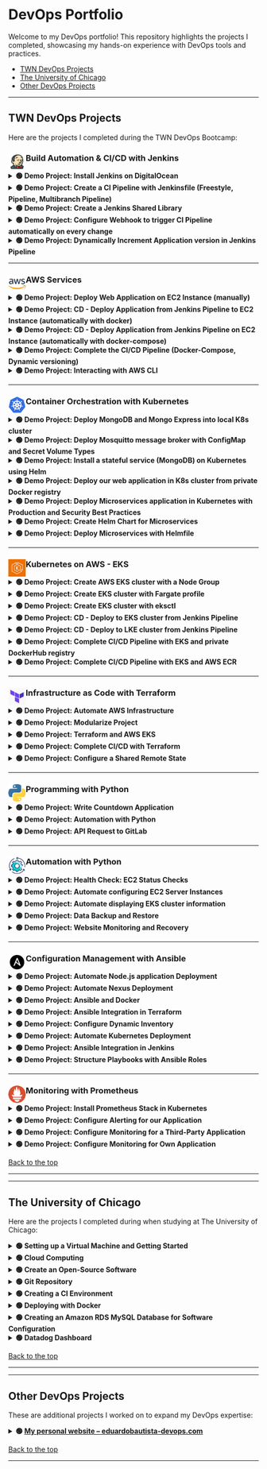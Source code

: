# DevOps Portfolio

Welcome to my DevOps portfolio! This repository highlights the projects I completed, showcasing my hands-on experience with DevOps tools and practices.

- [TWN DevOps Projects](#twn-devops-projects)  
- [The University of Chicago](#the-university-of-chicago)  
- [Other DevOps Projects](#other-devops-projects)

---

## TWN DevOps Projects

Here are the projects I completed during the TWN DevOps Bootcamp:

### Build Automation & CI/CD with Jenkins <img src="./assets/twn-devops-projects/01-jenkins/jenkins-icon.png" alt="Project Tools" width="35" align="left" />


<details>
  <summary><strong> 🟢 Demo Project: Install Jenkins on DigitalOcean</strong></summary><br>

**Technologies Used**:
Jenkins, Docker, DigitalOcean, Linux <img src="./assets/twn-devops-projects/01-jenkins/project-tools-icons1.png" alt="Project Tools" width="200" align="right" />

**Project Description:**
- Create an Ubuntu server on DigitalOcean.
- Set up and run Jenkins as a Docker container.
- Initialize Jenkins and configure it for CI/CD.
For detailed **steps and processes** followed during the project, please refer to the attached [PDF](./assets/twn-devops-projects/01-jenkins/Demo_Project_Install_Jenkins_on_DigitalOcean.pdf) document.

---
</details>

<details>
  <summary><strong> 🟢 Demo Project: Create a CI Pipeline with Jenkinsfile (Freestyle, Pipeline, Multibranch Pipeline) </strong></summary><br>

**Technologies Used:**
Jenkins, Docker, Linux, Git, Java, Maven <img src="./assets/twn-devops-projects/01-jenkins/project-tools-icons2.png" alt="Project Tools" width="300" align="right" />

**Project Description:**
CI Pipeline for a Java Maven application to build and push to the repository:
- Install Build Tools (Maven, Node) in Jenkins
- Make Docker available on Jenkins server
- Create Jenkins credentials for a Git repository
- Create different Jenkins job types (Freestyle, Pipeline (with Jenkinsfile), Multibranch pipeline (with Jenkinsfile)) for the Java Maven project to:
  - Connect to the application’s Git repository
  - Build Jar
  - Build Docker Image
  - Push to a private DockerHub repository

Below is a visual representation of the pipeline:

![Pipeline](./assets/twn-devops-projects/01-jenkins/Pipeline_diagram.png)

For setup guidance, please refer to the attached [Setup Guide PDF](./assets/twn-devops-projects/01-jenkins/Setup_Guide_Demo_Project_Create_a_CI_Pipeline_with_Jenkinsfile.pdf).  

For detailed **steps and processes** followed during the project, please refer to the attached [PDF](./assets/twn-devops-projects/01-jenkins/Demo_Project_Create_a_CI_Pipeline_with_Jenkinsfile.pdf) document.

If you would like to explore the code for this project, please visit this [GitLab repository](https://gitlab.com/twn-devops-projects/jenkins/java-maven-app/-/tree/main?ref_type=heads).

---
</details>

<details>
  <summary><strong>🟢 Demo Project: Create a Jenkins Shared Library</strong></summary><br>

**Technologies Used**:  
Jenkins, Groovy, Docker, Git, Java, Maven <img src="./assets/twn-devops-projects/01-jenkins/project-tools-icons3.png" alt="Project Tools" width="300" align="right" />

**Project Description:**
- Create a separate Git repository for the Jenkins Shared Library project
- Create functions in the JSL to use in the Jenkins pipeline
- Integrate and use the JSL in Jenkins Pipeline (globally and for a specific project in Jenkinsfile)

For detailed **steps and processes** followed during the project, please refer to the attached [PDF](./assets/twn-devops-projects/01-jenkins/Demo_Project_Create_a_Jenkins_Shared_Library.pdf) document.

If you would like to explore the code for this project, please visit this [GitLab repository](https://gitlab.com/twn-devops-projects/jenkins/jenkins-shared-library).

---
</details>

<details>
  <summary><strong>🟢 Demo Project: Configure Webhook to trigger CI Pipeline automatically on every change</strong></summary><br>

**Technologies Used**:  
Jenkins, Docker, GitLab, Git, Java, Maven <img src="./assets/twn-devops-projects/01-jenkins/project-tools-icons4.png" alt="Project Tools" width="300" align="right" />

**Project Description:**
- Install GitLab Plugin in Jenkins
- Configure GitLab access token and connection to Jenkins in GitLab project settings
- Configure Jenkins to trigger the CI pipeline whenever a change is pushed to GitLab

For detailed **steps and processes** followed during the project, please refer to the attached [PDF](./assets/twn-devops-projects/01-jenkins/Demo_Project_Configure_Webhook_to_trigger_CI_Pipeline_automatically_on_every_change.pdf) document.

Note: There is no **GitLab repository** for this project since it focuses on setting up the Webhook.

---
</details>

<details>
  <summary><strong>🟢 Demo Project: Dynamically Increment Application version in Jenkins Pipeline</strong></summary><br>

**Technologies Used**:  
Jenkins, Docker, GitLab, Git, Java, Maven <img src="./assets/twn-devops-projects/01-jenkins/project-tools-icons4.png" alt="Project Tools" width="300" align="right" />

**Project Description:**
- Configure CI step: Increment patch version
- Configure CI step: Build Java application and clean old artifacts
- Configure CI step: Build image with dynamic Docker Image Tag
- Configure CI step: Push image to private DockerHub repository
- Configure CI step: Commit version update of Jenkins back to Git repository
- Configure Jenkins pipeline to avoid commit loop by not triggering on version bump commits

For detailed **steps and processes** followed during the project, please refer to the attached [PDF](./assets/twn-devops-projects/01-jenkins/Demo_Project_Dynamically_Increment_Application_version_in_Jenkins_Pipeline.pdf) document.

If you would like to explore the code for this project, please visit this [GitLab repository](https://gitlab.com/twn-devops-projects/jenkins/java-maven-app/-/tree/jenkins-jobs?ref_type=heads).

---
</details>

<!----------------------------------------------------------------------------------------------------------------------------->

---
### AWS Services <img src="./assets/twn-devops-projects/02-aws/aws-icon.png" alt="Project Tools" width="35" align="left" />

<details>
  <summary><strong>🟢 Demo Project: Deploy Web Application on EC2 Instance (manually)</strong></summary><br>

**Technologies Used**:  
AWS, Docker, Linux <img src="./assets/twn-devops-projects/02-aws/project-tools-icons1.png" alt="Project Tools" width="200" align="right" />

**Project Description:**
- Create and configure an EC2 Instance on AWS
- Install Docker on remote EC2 Instance
- Deploy Docker image from private Docker repository on EC2 Instance

For detailed **steps and processes** followed during the project, please refer to the attached [PDF](./assets/twn-devops-projects/02-aws/Demo_Project_Deploy_Web_Application_on_EC2_Instance_manually.pdf) document.

---
</details>

<details>
  <summary><strong>🟢 Demo Project: CD - Deploy Application from Jenkins Pipeline to EC2 Instance (automatically with docker)</strong></summary><br>

**Technologies Used**:  
AWS, Jenkins, Docker, Linux, Git, Java, Maven, Docker Hub <img src="./assets/twn-devops-projects/02-aws/project-tools-icons2.png" alt="Project Tools" width="400" align="right" />

**Project Description:**
- Prepare AWS EC2 Instance for deployment (Install Docker)
- Create SSH key credentials for EC2 server on Jenkins
- Extend the previous CI pipeline with deploy step to SSH into the remote EC2 instance and deploy newly built image from Jenkins server
- Configure security group on EC2 Instance to allow access to our web application

For detailed **steps and processes** followed during the project, please refer to the attached [PDF](./assets/twn-devops-projects/02-aws/Demo_Protect_CD_-_Deploy_Application_from_Jenkins_Pipeline_to_EC2_Instance_(automatically_with_docker).pdf) document.

If you would like to explore the code for this project, please visit this [GitLab repository](https://gitlab.com/twn-devops-projects/aws/java-maven-app/-/blob/feature/payment/Jenkinsfile?ref_type=heads).

---
</details>

<details>
  <summary><strong>🟢 Demo Project: CD - Deploy Application from Jenkins Pipeline on EC2 Instance (automatically with docker-compose)</strong></summary><br>

**Technologies Used**:  
AWS, Jenkins, Docker, Linux, Git, Java, Maven, Docker Hub <img src="./assets/twn-devops-projects/02-aws/project-tools-icons2.png" alt="Project Tools" width="400" align="right" />

**Project Description:**
- Install Docker Compose on AWS EC2 Instance
- Create `docker-compose.yml` file that deploys our web application image
- Configure Jenkins pipeline to deploy newly built image using Docker Compose on EC2 server
- Improvement: Extract multiple Linux commands that are executed on remote server into a separate shell script and execute the script from Jenkinsfile

For detailed **steps and processes** followed during the project, please refer to the attached [PDF](./assets/twn-devops-projects/02-aws/Demo_Project_CD_-_Deploy_Application_from_Jenkins_Pipeline_on_EC2_Instance_(automatically_with_docker-compose).pdf) document.

If you would like to explore the code for this project, please visit this [GitLab repository](https://gitlab.com/twn-devops-projects/aws/java-maven-app/-/tree/jenkins-jobs?ref_type=heads).

---
</details>

<details>
  <summary><strong>🟢 Demo Project: Complete the CI/CD Pipeline (Docker-Compose, Dynamic versioning)</strong></summary><br>

**Technologies Used**:  
AWS, Jenkins, Docker, Linux, Git, Java, Maven, Docker Hub <img src="./assets/twn-devops-projects/02-aws/project-tools-icons2.png" alt="Project Tools" width="400" align="right" />

**Project Description:**
- CI step: Increment version
- CI step: Build artifact for Java Maven application
- CI step: Build and push Docker image to Docker Hub
- CD step: Deploy new application version with Docker Compose
- CD step: Commit the version update

For detailed **steps and processes** followed during the project, please refer to the attached [PDF](./assets/twn-devops-projects/02-aws/Demo_Project_Complete_the_CICD_Pipeline_(Docker-Compose_Dynamic_versioning).pdf) document.

If you would like to explore the code for this project, please visit this [GitLab repository](https://gitlab.com/twn-devops-projects/aws/java-maven-app/-/tree/jenkins-jobs?ref_type=heads).

---
</details>

<details>
  <summary><strong>🟢 Demo Project: Interacting with AWS CLI</strong></summary><br>

**Technologies Used**:  
AWS, Linux <img src="./assets/twn-devops-projects/02-aws/project-tools-icons3.png" alt="Project Tools" width="150" align="right" />

**Project Description:**
- Install and configure AWS CLI tool to connect to our AWS account
- Create EC2 Instance using the AWS CLI with all necessary configurations like Security Group
- Create SSH key pair
- Create IAM resources like User, Group, Policy using the AWS CLI
- List and browse AWS resources using the AWS CLI

For detailed **steps and processes** followed during the project, please refer to the attached [PDF](./assets/twn-devops-projects/02-aws/Demo_Project_Interacting_with_AWS_CLI.pdf) document.

---
</details>

<!----------------------------------------------------------------------------------------------------------------------------->

---
### Container Orchestration with Kubernetes <img src="./assets/twn-devops-projects/03-kubernetes/kubernetes-icon.png" alt="Project Tools" width="35" align="left" />

<details>
  <summary><strong> 🟢 Demo Project: Deploy MongoDB and Mongo Express into local K8s cluster</strong></summary><br>

  **Technologies Used**:  
  Kubernetes, Docker, MongoDB, Mongo Express <img src="./assets/twn-devops-projects/03-kubernetes/project-tools-icons1.png" alt="Project Tools" width="200" align="right" />

  **Project Description:**
  - Setup local K8s cluster with Minikube
  - Deploy MongoDB and MongoExpress with configuration and credentials extracted into ConfigMap and Secret

  For detailed **steps and processes** followed during the project, please refer to the attached [PDF](./assets/twn-devops-projects/03-kubernetes/Demo_Project_Deploy_MongoDB_and_Mongo_Express_into_local_K8s_cluster.pdf) document.

  If you would like to explore the code for this project, please visit this [GitLab repository](https://gitlab.com/twn-devops-projects/kubernetes/demo-deploying-application).

---
</details>

<details>
  <summary><strong> 🟢 Demo Project: Deploy Mosquitto message broker with ConfigMap and Secret Volume Types</strong></summary><br>

  **Technologies Used**:  
  Kubernetes, Docker, Mosquitto <img src="./assets/twn-devops-projects/03-kubernetes/project-tools-icons2.png" alt="Project Tools" width="200" align="right" />

  **Project Description:**
  - Define configuration and passwords for Mosquitto message broker with ConfigMap and Secret Volume types

  For detailed **steps and processes** followed during the project, please refer to the attached [PDF](./assets/twn-devops-projects/03-kubernetes/Demo_Project_Deploy_Mosquitto_message_broker_with_ConfigMap_and_Secret_Volume_Types.pdf) document.

  If you would like to explore the code for this project, please visit this [GitLab repository](https://gitlab.com/twn-devops-projects/kubernetes/configmap-and-secret-volume-types).

---
</details>

<details>
  <summary><strong> 🟢 Demo Project: Install a stateful service (MongoDB) on Kubernetes using Helm</strong></summary><br>

  **Technologies Used**:  
  K8s, Helm, MongoDB, Mongo Express, Linode LKE, Linux <img src="./assets/twn-devops-projects/03-kubernetes/project-tools-icons3.png" alt="Project Tools" width="275" align="right" />

  **Project Description:**
  - Create a managed K8s cluster with Linode Kubernetes Engine
  - Deploy replicated MongoDB service in LKE cluster using a Helm chart
  - Configure data persistence for MongoDB with Linode’s cloud storage
  - Deploy UI client Mongo Express for MongoDB
  - Deploy and configure nginx ingress to access the UI application from browser

  For detailed **steps and processes** followed during the project, please refer to the attached [PDF](./assets/twn-devops-projects/03-kubernetes/Demo_Project_Install_a_stateful_(MongoDB)_on_Kubernetes_using_Helm.pdf) document.

  If you would like to explore the code for this project, please visit this [GitLab repository](https://gitlab.com/twn-devops-projects/kubernetes/helm-demo).

---
</details>

<details>
  <summary><strong> 🟢 Demo Project: Deploy our web application in K8s cluster from private Docker registry</strong></summary><br>

  **Technologies Used**:  
  Kubernetes, Helm, AWS ECR, Docker <img src="./assets/twn-devops-projects/03-kubernetes/project-tools-icons4.png" alt="Project Tools" width="275" align="right" />

  **Project Description:**
  - Create Secret for credentials for the private Docker registry
  - Configure the Docker registry secret in application Deployment component
  - Deploy web application image from our private Docker registry in K8s cluster

  For detailed **steps and processes** followed during the project, please refer to the attached [PDF](./assets/twn-devops-projects/03-kubernetes/Demo_Project_Deploy_our_web_application_in_K8s_cluster_from_private_Docker_registry.pdf) document.

  If you would like to explore the code for this project, please visit this [GitLab repository](https://gitlab.com/twn-devops-projects/kubernetes/deploying-images-from-private-docker-repo).

---
</details>

<details>
  <summary><strong> 🟢 Demo Project: Deploy Microservices application in Kubernetes with Production and Security Best Practices</strong></summary><br>

  **Technologies Used**:  
  Kubernetes, Redis, Linux, Linode LKE <img src="./assets/twn-devops-projects/03-kubernetes/project-tools-icons5.png" alt="Project Tools" width="250" align="right" />

  **Project Description:**
  - Create K8s manifests for Deployments and Services for all microservices of an online shop application
  - Deploy microservices to Linode’s managed Kubernetes cluster

  For detailed **steps and processes** followed during the project, please refer to the attached [PDF](./assets/twn-devops-projects/03-kubernetes/Demo_Project_Deploy_Microservices_application_in_Kubernetes_with_Production_Security_Best_Practices.pdf) document.

  If you would like to explore the code for this project, please visit this [GitLab repository](https://gitlab.com/twn-devops-projects/kubernetes/helm-chart-microservices).

---
</details>

<details>
  <summary><strong> 🟢 Demo Project: Create Helm Chart for Microservices</strong></summary><br>

  **Technologies Used**:  
  Kubernetes, Helm <img src="./assets/twn-devops-projects/03-kubernetes/project-tools-icons6.png" alt="Project Tools" width="150" align="right" />

  **Project Description:**
  - Create 1 shared Helm Chart for all microservices, to reuse common Deployment and Service configurations for the services

  For detailed **steps and processes** followed during the project, please refer to the attached [PDF](./assets/twn-devops-projects/03-kubernetes/Demo_Project_Create_Helm_Chart_for_Microservices.pdf) document.

  If you would like to explore the code for this project, please visit this [GitLab repository](https://gitlab.com/twn-devops-projects/kubernetes/helm-chart-microservices).

---
</details>

<details>
  <summary><strong> 🟢 Demo Project: Deploy Microservices with Helmfile</strong></summary><br>

  **Technologies Used**:  
  Kubernetes, Helm, Helmfile <img src="./assets/twn-devops-projects/03-kubernetes/project-tools-icons6.png" alt="Project Tools" width="150" align="right" />

  **Project Description:**
  - Deploy Microservices with Helm
  - Deploy Microservices with Helmfile

  For detailed **steps and processes** followed during the project, please refer to the attached [PDF](./assets/twn-devops-projects/03-kubernetes/Demo_Project_Deploy_Microservices_with_Helmfile.pdf) document.

  If you would like to explore the code for this project, please visit this [GitLab repository](https://gitlab.com/twn-devops-projects/kubernetes/helm-chart-microservices).

---
</details>

<!----------------------------------------------------------------------------------------------------------------------------->

---
### Kubernetes on AWS - EKS <img src="./assets/twn-devops-projects/04-eks/eks-icon.png" alt="Project Tools" width="35" align="left" />

<details>
  <summary><strong> 🟢 Demo Project: Create AWS EKS cluster with a Node Group</strong></summary><br>

  **Technologies Used**:
  Kubernetes, AWS EKS <img src="./assets/twn-devops-projects/04-eks/project-tools-icons1.png" alt="Project Tools" width="125" align="right" />

  **Project Description:**
  - Configure necessary IAM Roles
  - Create VPC with Cloudformation Template for Worker Nodes
  - Create EKS cluster (Control Plane Nodes)
  - Create Node Group for Worker Nodes and attach to EKS cluster
  - Configure Auto-Scaling of worker nodes
  - Deploy a sample application to EKS cluster

  For detailed **steps and processes** followed during the project, please refer to the attached [PDF](./assets/twn-devops-projects/04-eks/Demo_Project_Create_AWS_EKS_cluster_with_a_Node_Group.pdf) document.

---
</details>

<details>
  <summary><strong> 🟢 Demo Project: Create EKS cluster with Fargate profile</strong></summary><br>

  **Technologies Used**:
  Kubernetes, AWS EKS, AWS Fargate <img src="./assets/twn-devops-projects/04-eks/project-tools-icons2.png" alt="Project Tools" width="175" align="right" />

  **Project Description:**
  - Create Fargate IAM Role
  - Create Fargate Profile
  - Deploy an example application to EKS cluster using Fargate profile

  For detailed **steps and processes** followed during the project, please refer to the attached [PDF](./assets/twn-devops-projects/04-eks/Demo_Project_Create_EKS_cluster_with_Fargate_profile.pdf) document.

---
</details>

<details>
  <summary><strong> 🟢 Demo Project: Create EKS cluster with eksctl</strong></summary><br>

  **Technologies Used**:
  Kubernetes, AWS EKS, Eksctl, Linux <img src="./assets/twn-devops-projects/04-eks/project-tools-icons3.png" alt="Project Tools" width="225" align="right" />

  **Project Description:**
  - Create EKS cluster using eksctl tool that reduces the manual effort of creating an EKS cluster

  For detailed **steps and processes** followed during the project, please refer to the attached [PDF](./assets/twn-devops-projects/04-eks/Demo_Project_Create_EKS_cluster_with_eksctl.pdf) document.

---
</details>

<details>
  <summary><strong> 🟢 Demo Project: CD - Deploy to EKS cluster from Jenkins Pipeline</strong></summary><br>

  **Technologies Used**:
  Kubernetes, Jenkins, AWS EKS, Docker, Linux <img src="./assets/twn-devops-projects/04-eks/project-tools-icons4.png" alt="Project Tools" width="250" align="right" />

  **Project Description:**
  - Install kubectl and aws-iam-authenticator on a Jenkins server
  - Create kubeconfig file to connect to EKS cluster and add it on Jenkins server
  - Add AWS credentials on Jenkins for AWS account authentication
  - Extend and adjust Jenkinsfile of the previous CI/CD pipeline to configure connection to EKS cluster

  For detailed **steps and processes** followed during the project, please refer to the attached [PDF](./assets/twn-devops-projects/04-eks/Demo_Project_CD_-_Deploy_to_EKS_cluster_from_Jenkins_Pipeline.pdf) document.

  If you would like to explore the code for this project, please visit this [GitLab repository](https://gitlab.com/twn-devops-projects/eks/java-maven-app/-/tree/deploy-on-k8s?ref_type=heads).

---
</details>

<details>
  <summary><strong> 🟢 Demo Project: CD - Deploy to LKE cluster from Jenkins Pipeline</strong></summary><br>

  **Technologies Used**:
  Kubernetes, Jenkins, Linode LKE, Docker, Linux <img src="./assets/twn-devops-projects/04-eks/project-tools-icons5.png" alt="Project Tools" width="225" align="right" />

  **Project Description:**
  - Create K8s cluster on LKE
  - Install kubectl as Jenkins Plugin
  - Adjust Jenkinsfile to use Plugin and deploy to LKE cluster

  For detailed **steps and processes** followed during the project, please refer to the attached [PDF](./assets/twn-devops-projects/04-eks/Demo_Project_CD_-_Deploy_to_LKE_cluster_from_Jenkins_Pipeline.pdf) document.

  If you would like to explore the code for this project, please visit this [GitLab repository](https://gitlab.com/twn-devops-projects/eks/java-maven-app/-/tree/deploy-to-lke?ref_type=heads).

---
</details>

<details>
  <summary><strong> 🟢 Demo Project: Complete CI/CD Pipeline with EKS and private DockerHub registry</strong></summary><br>

  **Technologies Used**:
  Kubernetes, Jenkins, AWS EKS, Docker Hub, Java, Maven, Linux, Docker, Git <img src="./assets/twn-devops-projects/04-eks/project-tools-icons6.png" alt="Project Tools" width="450" align="right" />

  **Project Description:**
  - Write K8s manifest files for Deployment and Service configuration
  - Integrate deploy step in the CI/CD pipeline to deploy newly built application image from DockerHub private registry to the EKS cluster
  - So the complete CI/CD project we build has the following configuration:
    - CI step: Increment version
    - CI step: Build artifact for Java Maven application
    - CI step: Build and push Docker image to DockerHub
    - CD step: Deploy new application version to EKS cluster
    - CD step: Commit the version update

  For detailed **steps and processes** followed during the project, please refer to the attached [PDF](./assets/twn-devops-projects/04-eks/Demo_Project_Complete_CICD_Pipeline_with_EKS_and_private_DockerHub_registry.pdf) document.

  If you would like to explore the code for this project, please visit this [GitLab repository](https://gitlab.com/twn-devops-projects/eks/java-maven-app/-/tree/jenkins-jobs?ref_type=heads).

---
</details>

<details>
  <summary><strong> 🟢 Demo Project: Complete CI/CD Pipeline with EKS and AWS ECR</strong></summary><br>

  **Technologies Used**:
  Kubernetes, Jenkins, AWS EKS, AWS ECR, Java, Maven, Linux, Docker, Git <img src="./assets/twn-devops-projects/04-eks/project-tools-icons7.png" alt="Project Tools" width="450" align="right" />

  **Project Description:**
  - Create private AWS ECR Docker repository
  - Adjust Jenkinsfile to build and push Docker Image to AWS ECR
  - Integrate deploying to K8s cluster in the CI/CD pipeline from AWS ECR private registry
  - So the complete CI/CD project we build has the following configuration:
    - CI step: Increment version
    - CI step: Build artifact for Java Maven application
    - CI step: Build and push Docker image to AWS ECR
    - CD step: Deploy new application version to EKS cluster
    - CD step: Commit the version update

  For detailed **steps and processes** followed during the project, please refer to the attached [PDF](./assets/twn-devops-projects/04-eks/Demo_Project_Complete_CICD_Pipeline_with_EKS_and_AWS_ECR.pdf) document.

  If you would like to explore the code for this project, please visit this [GitLab repository](https://gitlab.com/twn-devops-projects/eks/java-maven-app/-/tree/jenkins-jobs-AWS?ref_type=heads).

---
</details>

<!----------------------------------------------------------------------------------------------------------------------------->

---
### Infrastructure as Code with Terraform <img src="./assets/twn-devops-projects/05-terraform/terraform-icon.png" alt="Project Tools" width="35" align="left" />

<details>
  <summary><strong>🟢 Demo Project: Automate AWS Infrastructure</strong></summary><br>

  **Technologies Used**:  
  Terraform, AWS, Docker, Linux, Git  
  <img src="twn-devops-projects/05-terraform/assets/project-tools-icons1.png" alt="Project Tools" width="275" align="right" />

  **Project Description:**
  - Create TF project to automate provisioning AWS Infrastructure and its components, such as: VPC, Subnet, Route Table, Internet Gateway, EC2, Security Group
  - Configure TF script to automate deploying Docker container to EC2 instance

  For detailed **steps and processes** followed during the project, please refer to the attached [PDF](twn-devops-projects/05-terraform/assets/Demo_Project_Automate_AWS_Infrastructure.pdf) document.

  GitLab Repositories:  
  - [EC2 + Components](https://gitlab.com/twn-devops-projects/terraform/terraform-learn/-/tree/feature/deploy-to-ec2-default-components?ref_type=heads)  
  - [Provisioners](https://gitlab.com/twn-devops-projects/terraform/terraform-learn/-/tree/feature/provisioners?ref_type=heads)

---
</details>

<details>
  <summary><strong>🟢 Demo Project: Modularize Project</strong></summary><br>

  **Technologies Used**:  
  Terraform, AWS, Docker, Linux, Git  
  <img src="twn-devops-projects/05-terraform/assets/project-tools-icons1.png" alt="Project Tools" width="275" align="right" />

  **Project Description:**
  - Divide Terraform resources into reusable modules

  For detailed **steps and processes** followed during the project, please refer to the attached [PDF](twn-devops-projects/05-terraform/assets/Demo_Project_Modularize_Project.pdf) document.

  GitLab Repository:  
  - [Modules](https://gitlab.com/twn-devops-projects/terraform/terraform-learn/-/tree/feature/modules?ref_type=heads)

---
</details>

<details>
  <summary><strong>🟢 Demo Project: Terraform and AWS EKS</strong></summary><br>

  **Technologies Used**:  
  Kubernetes, AWS EKS, Eksctl, Linux  
  <img src="twn-devops-projects/05-terraform/assets/project-tools-icons2.png" alt="Project Tools" width="325" align="right" />

  **Project Description:** 
  - Automate provisioning EKS cluster with Terraform

  For detailed **steps and processes** followed during the project, please refer to the attached [PDF](twn-devops-projects/05-terraform/assets/Demo_Project_Terraform_and_AWS_EKS.pdf) document.

  GitLab Repository:  
  - [EKS](https://gitlab.com/twn-devops-projects/terraform/terraform-learn/-/tree/feature/eks?ref_type=heads)

---
</details>

<details>
  <summary><strong>🟢 Demo Project: Complete CI/CD with Terraform</strong></summary><br>

  **Technologies Used**:  
  Terraform, Jenkins, Docker, AWS, Git, Java, Maven, Linux, Docker Hub  
  <img src="twn-devops-projects/05-terraform/assets/project-tools-icons3.png" alt="Project Tools" width="450" align="right" />

  **Project Description:**
  Integrate provisioning stage into complete CI/CD Pipeline to automate provisioning server instead of deploying to an existing server
  - Create SSH Key Pair
  - Install Terraform inside Jenkins container
  - Add Terraform configuration to application’s git repository
  - Adjust Jenkinsfile to add “provision” step to the CI/CD pipeline that provisions EC2 instance
  - So the complete CI/CD project we build has the following configuration:
    - CI step: Build artifact for Java Maven application  
    - CI step: Build and push Docker image to Docker Hub  
    - CD step: Automatically provision EC2 instance using TF  
    - CD step: Deploy new application version on the provisioned EC2 instance with Docker Compose

  For detailed **steps and processes** followed during the project, please refer to the attached [PDF](twn-devops-projects/05-terraform/assets/Demo_Project_Complete_CICD_with_Terraform.pdf) document.

  GitLab Repository:  
  - [CI/CD Project](https://gitlab.com/twn-devops-projects/terraform/java-maven-app/-/tree/jenkinsfile-sshagent?ref_type=heads)

---
</details>

<details>
  <summary><strong>🟢 Demo Project: Configure a Shared Remote State</strong></summary><br>

  **Technologies Used**:  
  Terraform, AWS S3  
  <img src="twn-devops-projects/05-terraform/assets/project-tools-icons4.png" alt="Project Tools" width="175" align="right" />

  **Project Description:** 
  - Configure Amazon S3 as remote storage for Terraform state

  For detailed **steps and processes** followed during the project, please refer to the attached [PDF](twn-devops-projects/05-terraform/assets/Demo_Project_Configure_a_Shared_Remote_State.pdf) document.

  GitLab Repository:  
  - [Remote State](https://gitlab.com/twn-devops-projects/terraform/java-maven-app/-/tree/jenkinsfile-sshagent?ref_type=heads)

---
</details>

<!----------------------------------------------------------------------------------------------------------------------------->

---
### Programming with Python <img src="./assets/twn-devops-projects/06-programming-with-python/python-icon.png" alt="Project Tools" width="35" align="left" />

<details>
  <summary><strong> 🟢 Demo Project: Write Countdown Application</strong></summary><br>

  **Technologies Used**:  
  Python, IntelliJ, Git  
  <img src="./assets/twn-devops-projects/06-programming-with-python/project-tools-icons1.png" alt="Project Tools" width="175" align="right" />

  **Project Description:**
  - Write an application that accepts a user input of a goal and a deadline (date). Print the remaining time until that deadline.

  For detailed **steps and processes** followed during the project, please refer to the attached [PDF](./assets/twn-devops-projects/06-programming-with-python/Demo_Project_Write_Countdown_Application.pdf) document.

  If you would like to explore the code for this project, please visit this [GitLab repository](https://gitlab.com/twn-devops-projects/programming-with-python/countdown-project).

---
</details>

<details>
  <summary><strong> 🟢 Demo Project: Automation with Python</strong></summary><br>

  **Technologies Used**:  
  Python, IntelliJ, Git  
  <img src="./assets/twn-devops-projects/06-programming-with-python/project-tools-icons1.png" alt="Project Tools" width="175" align="right" />

  **Project Description:**
  - Write an application that reads a spreadsheet file and processes and manipulates the spreadsheet.

  For detailed **steps and processes** followed during the project, please refer to the attached [PDF](./assets/twn-devops-projects/06-programming-with-python/Demo_Project_Automation_with_Python_(Spreadsheet).pdf) document.

  If you would like to explore the code for this project, please visit this [GitLab repository](https://gitlab.com/twn-devops-projects/programming-with-python/automation-inventory-project).

---
</details>

<details>
  <summary><strong> 🟢 Demo Project: API Request to GitLab</strong></summary><br>

  **Technologies Used**:  
  Python, GitLab, IntelliJ, Git  
  <img src="./assets/twn-devops-projects/06-programming-with-python/project-tools-icons2.png" alt="Project Tools" width="225" align="right" />

  **Project Description:**
  - Write an application that talks to an API of an external application (GitLab) and lists all the public GitLab repositories for a specified user.

  For detailed **steps and processes** followed during the project, please refer to the attached [PDF](./assets/twn-devops-projects/06-programming-with-python/Demo_Project_API_Request_to_GitLab.pdf) document.

  If you would like to explore the code for this project, please visit this [GitLab repository](https://gitlab.com/twn-devops-projects/programming-with-python/gitlab-api-request).

---
</details>


<!----------------------------------------------------------------------------------------------------------------------------->

---
### Automation with Python <img src="./assets/twn-devops-projects/07-automation-with-python/automation-icon.png" alt="Project Tools" width="35" align="left" />

<details>
  <summary><strong> 🟢 Demo Project: Health Check: EC2 Status Checks</strong></summary><br>

  **Technologies Used**:  
  Python, Boto3, AWS, Terraform  
  <img src="./assets/twn-devops-projects/07-automation-with-python/project-tools-icons1.png" alt="Project Tools" width="225" align="right" />

  **Project Description:**
  - Create EC2 Instances with Terraform.
  - Write a Python script that fetches statuses of EC2 Instances and prints to the console.
  - Extend the Python script to continuously check the status of EC2 Instances in a specific interval.

  For detailed **steps and processes** followed during the project, please refer to the attached [PDF](./assets/twn-devops-projects/07-automation-with-python/Demo_Project_Health_Check_EC2_Status_Checks.pdf) document.

  If you would like to explore the code for this project, please visit these...
  - [GitLab repository for terraform](https://gitlab.com/twn-devops-projects/automation-with-python/terraform)
  - [GitLab repository for ec2-status-checks](https://gitlab.com/twn-devops-projects/automation-with-python/automation-projects/-/blob/main/ec2-status-checks.py?ref_type=heads)

---
</details>

<details>
  <summary><strong> 🟢 Demo Project: Automate configuring EC2 Server Instances</strong></summary><br>

  **Technologies Used**:  
  Python, Boto3, AWS  
  <img src="./assets/twn-devops-projects/07-automation-with-python/project-tools-icons1.png" alt="Project Tools" width="225" align="right" />

  **Project Description:**
  - Write a Python script that automates adding environment tags to all EC2 Server instances.

  For detailed **steps and processes** followed during the project, please refer to the attached [PDF](./assets/twn-devops-projects/07-automation-with-python/Demo_Project_Automate_configuring_EC2_Server_Instances.pdf) document.

  If you would like to explore the code for this project, please visit this [GitLab repository](https://gitlab.com/twn-devops-projects/automation-with-python/automation-projects/-/blob/main/add-env-tags.py?ref_type=heads).

---
</details>

<details>
  <summary><strong> 🟢 Demo Project: Automate displaying EKS cluster information</strong></summary><br>

  **Technologies Used**:  
  Python, Boto3, AWS EKS  
  <img src="./assets/twn-devops-projects/07-automation-with-python/project-tools-icons2.png" alt="Project Tools" width="225" align="right" />

  **Project Description:**
  - Write a Python script that fetches and displays EKS cluster status and information.

  For detailed **steps and processes** followed during the project, please refer to the attached [PDF](./assets/twn-devops-projects/07-automation-with-python/Demo_Project_Automate_displaying_EKS_cluster_information.pdf) document.

  If you would like to explore the code for this project, please visit this [GitLab repository](https://gitlab.com/twn-devops-projects/automation-with-python/automation-projects/-/blob/main/eks-status-checks.py?ref_type=heads).

---
</details>

<details>
  <summary><strong> 🟢 Demo Project: Data Backup and Restore</strong></summary><br>

  **Technologies Used**:  
  Python, Boto3, AWS  
  <img src="./assets/twn-devops-projects/07-automation-with-python/project-tools-icons3.png" alt="Project Tools" width="200" align="right" />

  **Project Description:**
  - Write a Python script that automates creating backups for EC2 Volumes.
  - Write a Python script that cleans up old EC2 Volume snapshots.
  - Write a Python script that restores EC2 Volumes.

  For detailed **steps and processes** followed during the project, please refer to the attached [PDF](./assets/twn-devops-projects/07-automation-with-python/Demo_Project_Data_Backup_and_Restore.pdf) document.

  If you would like to explore the code for this project, please visit these...
  - [GitLab repository for volume-backups](https://gitlab.com/twn-devops-projects/automation-with-python/automation-projects/-/blob/main/volume-backups.py?ref_type=heads)
  - [GitLab repository for cleanup-snapshots](https://gitlab.com/twn-devops-projects/automation-with-python/automation-projects/-/blob/main/cleanup-snapshots.py?ref_type=heads)
  - [GitLab repository for restore-volume](https://gitlab.com/twn-devops-projects/automation-with-python/automation-projects/-/blob/main/restore-volume.py?ref_type=heads)

---
</details>

<details>
  <summary><strong> 🟢 Demo Project: Website Monitoring and Recovery</strong></summary><br>

  **Technologies Used**:  
  Python, Linode, Docker, Linux  
  <img src="./assets/twn-devops-projects/07-automation-with-python/project-tools-icons4.png" alt="Project Tools" width="225" align="right" />

  **Project Description:**
  - Create a server on a cloud platform.
  - Install Docker and run a Docker container on the remote server.
  - Write a Python script that monitors the website by accessing it and validating the HTTP response.
  - Write a Python script that sends an email notification when website is down.
  - Write a Python script that automatically restarts the application & server when the application is down.

  For detailed **steps and processes** followed during the project, please refer to the attached [PDF](./assets/twn-devops-projects/07-automation-with-python/Demo_Project_Website_Monitoring_and_Recovery.pdf) document.

  If you would like to explore the code for this project, please visit this [GitLab repository](https://gitlab.com/twn-devops-projects/automation-with-python/automation-projects/-/blob/main/monitor-website.py?ref_type=heads).

---
</details>

<!----------------------------------------------------------------------------------------------------------------------------->

---
### Configuration Management with Ansible <img src="./assets/twn-devops-projects/08-ansible/ansible-icon.png" alt="Project Tools" width="35" align="left" />

<details>
  <summary><strong>🟢 Demo Project: Automate Node.js application Deployment</strong></summary><br>

  **Technologies Used**:  
  Ansible, Node.js, DigitalOcean, Linux <img src="twn-devops-projects/08-ansible/assets/project-tools-icons1.png" alt="Project Tools" width="200" align="right" />

  **Project Description:**
  - Create Server on DigitalOcean
  - Write Ansible Playbook that installs necessary technologies, creates Linux user for an application and deploys a NodeJS application with that user

  For detailed **steps and processes** followed during the project, please refer to the attached [PDF](twn-devops-projects/08-ansible/assets/Demo_Project_Automate_Node.js_application_deployment.pdf) document.

  If you would like to explore the code for this project, please visit these...
  - [GitLab repository for terraform](https://gitlab.com/twn-devops-projects/ansible/terraform-learn/-/tree/feature/deploy-to-ec2-default-components?ref_type=heads)
  - [GitLab repository for deploying Node JS application](https://gitlab.com/twn-devops-projects/ansible/ansible-projects/-/blob/main/deploy-node.yaml?ref_type=heads)
  - [GitLab repository for Ansible Variables](https://gitlab.com/twn-devops-projects/ansible/ansible-projects/-/tree/feature/variables?ref_type=heads)

---
</details>

<details>
  <summary><strong>🟢 Demo Project: Automate Nexus Deployment</strong></summary><br>

  **Technologies Used**:  
  Ansible, Nexus, DigitalOcean, Java, Linux <img src="twn-devops-projects/08-ansible/assets/project-tools-icons2.png" alt="Project Tools" width="200" align="right" />

  **Project Description:**
  - Create Server on DigitalOcean
  - Write Ansible Playbook that creates Linux user for Nexus, configure server, installs and deploys Nexus and verifies that it is running successfully

  For detailed **steps and processes** followed during the project, please refer to the attached [PDF](twn-devops-projects/08-ansible/assets/Demo_Project_Automate_Nexus_Deployment.pdf) document.

  - [GitLab repository](https://gitlab.com/twn-devops-projects/ansible/ansible-projects/-/blob/main/deploy-nexus.yaml?ref_type=heads)

---
</details>

<details>
  <summary><strong>🟢 Demo Project: Ansible and Docker</strong></summary><br>

  **Technologies Used**:  
  Ansible, AWS, Docker, Terraform, Linux <img src="twn-devops-projects/08-ansible/assets/project-tools-icons3.png" alt="Project Tools" width="225" align="right" />

  **Project Description:**  
  - Create AWS EC2 Instance with Terraform  
  - Write Ansible Playbook that installs Docker and Docker Compose  
  - Copies docker-compose file to the server and starts the containers

  For detailed **steps and processes** followed during the project, please refer to the attached [PDF](twn-devops-projects/08-ansible/assets/Demo_Project_Ansible_and_Docker.pdf) document.

  - [GitLab repository for terraform](https://gitlab.com/twn-devops-projects/ansible/terraform-learn/-/tree/feature/deploy-to-ec2-default-components?ref_type=heads)  
  - [GitLab repository for the project](https://gitlab.com/twn-devops-projects/ansible/ansible-projects/-/blob/main/deploy-docker-ec2-user.yaml?ref_type=heads)  
  - [GitLab repository for MySQL](https://gitlab.com/twn-devops-projects/ansible/bootcamp-java-mysql-project)

---
</details>

<details>
  <summary><strong>🟢 Demo Project: Ansible Integration in Terraform</strong></summary><br>

  **Technologies Used**:  
  Ansible, Terraform, AWS, Docker, Linux <img src="twn-devops-projects/08-ansible/assets/project-tools-icons4.png" alt="Project Tools" width="250" align="right" />

  **Project Description:**  
  - Create Ansible Playbook for Terraform integration  
  - Configure Terraform to trigger Ansible playbook after provisioning EC2

  For detailed **steps and processes** followed during the project, please refer to the attached [PDF](twn-devops-projects/08-ansible/assets/Demo_Project_Ansible_Integration_in_Terraform.pdf) document.

  - [GitLab repository for terraform](https://gitlab.com/twn-devops-projects/ansible/terraform-learn/-/tree/feature/deploy-to-ec2-default-components?ref_type=heads)  
  - [GitLab repository for the project](https://gitlab.com/twn-devops-projects/ansible/ansible-projects/-/blob/main/deploy-docker-new-user.yaml?ref_type=heads)

---
</details>

<details>
  <summary><strong>🟢 Demo Project: Configure Dynamic Inventory</strong></summary><br>

  **Technologies Used**:  
  Ansible, Terraform, AWS <img src="twn-devops-projects/08-ansible/assets/project-tools-icons5.png" alt="Project Tools" width="150" align="right" />

  **Project Description:**  
  - Create EC2 Instance with Terraform  
  - Configure Ansible EC2 dynamic inventory plugin

  For detailed **steps and processes** followed during the project, please refer to the attached [PDF](twn-devops-projects/08-ansible/assets/Demo_Project_Configure_Dynamic_Inventory.pdf) document.

  - [GitLab repository for terraform](https://gitlab.com/twn-devops-projects/ansible/terraform-learn/-/tree/feature/deploy-to-ec2-default-components?ref_type=heads)  
  - [GitLab repository for the project](https://gitlab.com/twn-devops-projects/ansible/ansible-projects/-/blob/main/deploy-docker-new-user.yaml?ref_type=heads)

---
</details>

<details>
  <summary><strong>🟢 Demo Project: Automate Kubernetes Deployment</strong></summary><br>

  **Technologies Used**:  
  Ansible, Terraform, Kubernetes, AWS EKS, Python, Linux <img src="twn-devops-projects/08-ansible/assets/project-tools-icons6.png" alt="Project Tools" width="325" align="right" />

  **Project Description:**  
  - Create EKS cluster with Terraform  
  - Use Ansible to deploy app in a new K8s namespace

  For detailed **steps and processes** followed during the project, please refer to the attached [PDF](twn-devops-projects/08-ansible/assets/Demo_Project_Automate_Kubernetes_Deployment.pdf) document.

  - [GitLab repository for terraform](https://gitlab.com/twn-devops-projects/ansible/terraform-learn/-/tree/feature/eks?ref_type=heads)  
  - [GitLab repository for the project](https://gitlab.com/twn-devops-projects/ansible/ansible-projects/-/blob/main/deploy-to-k8s.yaml?ref_type=heads)

---
</details>

<details>
  <summary><strong>🟢 Demo Project: Ansible Integration in Jenkins</strong></summary><br>

  **Technologies Used**:  
  Ansible, Jenkins, DigitalOcean, AWS, Boto3, Docker, Java, Maven, Linux, Git <img src="twn-devops-projects/08-ansible/assets/project-tools-icons7.png" alt="Project Tools" width="425" align="right" />

  **Project Description:**  
  - Create and configure servers for Jenkins and Ansible Control Node  
  - Write Ansible Playbook to configure EC2 Instances  
  - Set up Jenkins to trigger Ansible Playbook as part of CI/CD pipeline  
  - Use Jenkinsfile to:
    - Connect to remote Ansible Control Node  
    - Copy playbook/config files and ssh keys  
    - Install Ansible, Python3, and Boto3  
    - Execute playbook remotely

  For detailed **steps and processes** followed during the project, please refer to the attached [PDF](twn-devops-projects/08-ansible/assets/Demo_Project_Ansible_Integration_in_Jenkins.pdf) document.

  - [GitLab repository](https://gitlab.com/twn-devops-projects/ansible/java-maven-app/-/tree/feature/ansible?ref_type=heads)

---
</details>

<details>
  <summary><strong>🟢 Demo Project: Structure Playbooks with Ansible Roles</strong></summary><br>

  **Technologies Used**:  
  Ansible, Docker, AWS, Linux <img src="twn-devops-projects/08-ansible/assets/project-tools-icons8.png" alt="Project Tools" width="200" align="right" />

  **Project Description:**  
  - Refactor large playbooks into modular structure using Ansible Roles

  For detailed **steps and processes** followed during the project, please refer to the attached [PDF](twn-devops-projects/08-ansible/assets/Demo_Project_Structure_Playbooks_with_Ansible_Roles.pdf) document.

  - [GitLab repository](https://gitlab.com/twn-devops-projects/ansible/ansible-projects/-/tree/feature/roles?ref_type=heads)

---
</details>

<!----------------------------------------------------------------------------------------------------------------------------->

---
### Monitoring with Prometheus <img src="./assets/twn-devops-projects/09-prometheus/prometheus-icon.png" alt="Project Tools" width="35" align="left" />

<details>
  <summary><strong> 🟢 Demo Project: Install Prometheus Stack in Kubernetes</strong></summary><br>

  **Technologies Used**:  
  Prometheus, Kubernetes, Helm, AWS EKS, eksctl, Grafana, Linux  
  <img src="./assets/twn-devops-projects/09-prometheus/project-tools-icons1.png" alt="Project Tools" width="325" align="right" />

  **Project Description:**  
  - Setup EKS cluster using eksctl  
  - Deploy Prometheus, Alert Manager and Grafana in cluster as part of the Prometheus Operator using Helm chart  

  For detailed **steps and processes** followed during the project, please refer to the attached [PDF](./assets/twn-devops-projects/09-prometheus/Demo_Project_Install_Prometheus_Stack_in_Kubernetes.pdf) document.

  If you would like to explore the code for this project, please visit this [GitLab repository](https://gitlab.com/twn-devops-projects/prometheus/monitoring).

---
</details>

<details>
  <summary><strong> 🟢 Demo Project: Configure Alerting for our Application</strong></summary><br>

  **Technologies Used**:  
  Prometheus, Kubernetes, Linux  
  <img src="./assets/twn-devops-projects/09-prometheus/project-tools-icons2.png" alt="Project Tools" width="150" align="right" />

  **Project Description:**  
  Configure our Monitoring Stack to notify us whenever CPU usage > 50% or Pod cannot start  
  - Configure Alert Rules in Prometheus Server  
  - Configure Alertmanager with Email Receiver  

  For detailed **steps and processes** followed during the project, please refer to the attached [PDF](./assets/twn-devops-projects/09-prometheus/Demo_Project_Configure_Alerting_for_our_Application.pdf) document.

  If you would like to explore the code for this project, please visit this [GitLab repository](https://gitlab.com/twn-devops-projects/prometheus/monitoring).

---
</details>

<details>
  <summary><strong> 🟢 Demo Project: Configure Monitoring for a Third-Party Application</strong></summary><br>

  **Technologies Used**:  
  Prometheus, Kubernetes, Redis, Helm, Grafana  
  <img src="./assets/twn-devops-projects/09-prometheus/project-tools-icons3.png" alt="Project Tools" width="250" align="right" />

  **Project Description:**  
  Monitor Redis by using Prometheus Exporter  
  - Deploy Redis service in our cluster  
  - Deploy Redis exporter using Helm Chart  
  - Configure Alert Rules (when Redis is down or has too many connections)  
  - Import Grafana Dashboard for Redis to visualize monitoring data in Grafana  

  For detailed **steps and processes** followed during the project, please refer to the attached [PDF](./assets/twn-devops-projects/09-prometheus/Demo_Project_Configure_Monitoring_for_a_Third-Party_Application.pdf) document.

  If you would like to explore the code for this project, please visit this [GitLab repository](https://gitlab.com/twn-devops-projects/prometheus/monitoring).

---
</details>

<details>
  <summary><strong> 🟢 Demo Project: Configure Monitoring for Own Application</strong></summary><br>

  **Technologies Used**:  
  Prometheus, Kubernetes, Node.js, Grafana, Docker, Docker Hub  
  <img src="./assets/twn-devops-projects/09-prometheus/project-tools-icons4.png" alt="Project Tools" width="325" align="right" />

  **Project Description:**  
  - Configure our NodeJS application to collect and expose Metrics with Prometheus Client Library  
  - Deploy the NodeJS application, which has a metrics endpoint configured, into Kubernetes cluster  
  - Configure Prometheus to scrape this exposed metrics and visualize it in Grafana Dashboard  

  For detailed **steps and processes** followed during the project, please refer to the attached [PDF](./assets/twn-devops-projects/09-prometheus/Demo_Project_Configure_Monitoring_for_Own_Application.pdf) document.

  If you would like to explore the code for this project, please visit this [GitLab repository](https://gitlab.com/twn-devops-projects/prometheus/nodejs-app-monitoring).

---
</details>

<!----------------------------------------------------------------------------------------------------------------------------->


[Back to the top](#devops-portfolio)

---
---
## The University of Chicago

Here are the projects I completed during when studying at The University of Chicago:


<details>
  <summary><strong> 🟢 Setting up a Virtual Machine and Getting Started</strong></summary><br>

  **Technologies Used:**
  VMware Workstation Pro, Ubuntu 24.04 LTS, Python 3.8, Jupyter Notebook

  **Project Description:**
  - Installed and configured VMware Workstation Pro
  - Created a virtual machine with Ubuntu 24.04 LTS
  - Installed Python 3.8 and set it as the default interpreter
  - Installed Jupyter Notebook and tested its local usage
  - Configured Jupyter Notebook for remote access
  - Ensured network access for Jupyter and verified through browser

  For detailed **steps and processes** followed during the project, please refer to the attached [PDF](./assets/the-university-of-chicago/Assignment_1_Setting_up_a_Virtual_Machine_and_Getting_Started.pdf) document.

  ---
</details>

<details>
  <summary><strong> 🟢 Cloud Computing</strong></summary><br>

  **Technologies Used:**
  AWS EC2, Ubuntu Server 20.04 LTS, React, Node.js / npm, Jupyter Notebook, Shell scripting, Python, Crontab

  **Project Description:**
  - Deployed a React-based video game browser app on an AWS EC2 Ubuntu instance
  - Wrote a build script to automate software installation and launch
  - Created and ran a Python script to simulate process load
  - Monitored process count using cron jobs and logged results
  - Installed Jupyter Notebook on EC2 and accessed it using Elastic IP
  - Managed system tasks using Linux CLI and basic automation.

For detailed **steps and processes** followed during the project, please refer to the attached [PDF](./assets/the-university-of-chicago/Assignment_2_Cloud_Computing.pdf) document.

---
</details>

<details>
  <summary><strong> 🟢 Create an Open-Source Software</strong></summary><br>

  **Technologies Used:**
  React, npm, Git, Makefile, Shell scripting, serve (Node.js package)

  **Project Description:**
  - Cloned an open-source React app from GitHub
  - Wrote a Makefile to automate dependency installation and building process
  - Created a shell script to orchestrate build and deployment steps
  - Used serve to host the built app locally on port 3000
  - Validated the app by accessing it via the browser
  - Demonstrated automation using Makefile and shell scripting tools

For detailed **steps and processes** followed during the project, please refer to the attached [PDF](./assets/the-university-of-chicago/Assignment_3_Create_an_Open-Source_Software.pdf) document.

---
</details>

<details>
  <summary><strong> 🟢 Git Repository</strong></summary><br>

  **Technologies Used:**
  Git, GitHub, SSH

  **Project Description:**
  - Created and cloned a GitHub repository using SSH
  - Set up main as the default branch
  - Created a new feature branch
  - Modified a file and committed changes on the feature branch
  - Pushed the feature branch to GitHub
  - Verified both main and feature1 branches exist in the GitHub repository

For detailed **steps and processes** followed during the project, please refer to the attached [PDF](./assets/the-university-of-chicago/Assignment_4_Git_Repository.pdf) document.

---
</details>

<details>
  <summary><strong> 🟢 Creating a CI Environment</strong></summary><br>

  **Technologies Used:**
  CircleCI, GitHub, Node.js, Makefile, Jest (unit testing)

  **Project Description:**
  - Set up CircleCI to automate build, test, and deployment
  - Integrated GitHub with CircleCI to trigger pipelines on push
  - Created .circleci/config.yml to define CI workflow
  - Built project and ran unit tests via a Makefile
  - Stored test results and deployment artifacts automatically
  - Configured CI to deploy builds to a timestamped directory on every commit.

For detailed **steps and processes** followed during the project, please refer to the attached [PDF](./assets/the-university-of-chicago/Assignment_5_Creating_a_CI_Environment.pdf) document.

---
</details>


<details>
  <summary><strong> 🟢 Deploying with Docker</strong></summary><br>

  **Technologies Used:**
  Docker, React, DockerHub, AWS EC2

  **Project Description:**
  - Created a Dockerfile for a React application
  - Built a Docker image and pushed it to DockerHub
  - Installed Docker on an AWS EC2 instance
  - Pulled and ran the Docker image on EC2, exposing it via a port
  - Verified deployment through a browser using EC2 public IP
  - Learned container stop/start operations.

For detailed **steps and processes** followed during the project, please refer to the attached [PDF](./assets/the-university-of-chicago/Assignment_6_Deploying_with_Docker.pdf) document.

---
</details>

<details>
  <summary><strong> 🟢 Creating an Amazon RDS MySQL Database for Software Configuration</strong></summary><br>

  **Technologies Used:**
  Amazon RDS, MySQL, AWS EC2, SQL

  **Project Description:**
  - Created an RDS MySQL instance on AWS
  - Installed MySQL client on EC2 and connected to the RDS database
  - Created a new database and two tables: upcoming_games and search_results
  - Inserted sample game data and query logs
  - Verified data via SQL queries from EC2

For detailed **steps and processes** followed during the project, please refer to the attached [PDF](./assets/the-university-of-chicago/Assignment_7_Creating_an_Amazon_RDS_MySQL_Database_for_Software_Configuration.pdf) document.

---
</details>

<details>
  <summary><strong> 🟢 Datadog Dashboard</strong></summary><br>

  **Technologies Used:**
  Datadog, MySQL, Ubuntu

  **Project Description:**
- Installed and configured the Datadog Agent on Ubuntu
- Set up MySQL and created a database to log queries
- Integrated MySQL with Datadog to collect metrics
- Created a custom dashboard to monitor system and MySQL metrics
- Simulated load using a script and observed impact on system performance
- Verified monitoring with query counts and visual widgets in Datadog

For detailed **steps and processes** followed during the project, please refer to the attached [PDF](./assets/the-university-of-chicago/Assignment_8_Datadog_Dashboard.pdf) document.

---
</details>

[Back to the top](#devops-portfolio)

---
---

## Other DevOps Projects

These are additional projects I worked on to expand my DevOps expertise:

<details>
  <summary><strong> 🟢 <a href="https://eduardobautista-devops.com">My personal website – eduardobautista-devops.com</a></strong></summary><br>

  **Technologies Used:**  
  GoDaddy, Terraform, AWS (ACM, Route 53, S3, CloudFront), GitLab CI/CD

  **Project Description:**
- Built a static and responsive website using HTML, CSS, and JavaScript.
- Registered a personal domain with GoDaddy.
- Configured AWS ACM and Route 53 (Hosted Zone) for domain management.
- Provisioned AWS S3 and CloudFront resources using Terraform.
- Set up a GitLab pipeline to upload the website to the S3 bucket and automatically invalidate the CloudFront cache for updates.

---
</details>


[Back to the top](#devops-portfolio)

---
